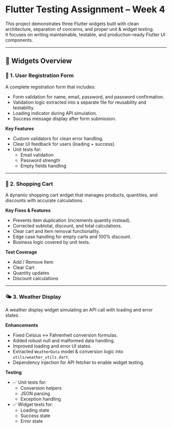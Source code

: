 # Flutter Testing Assignment – Week 4

This project demonstrates three Flutter widgets built with clean architecture, separation of concerns, and proper unit & widget testing.  
It focuses on writing maintainable, testable, and production-ready Flutter UI components.

---

## 🚀 Widgets Overview

### 🧱 1. User Registration Form
A complete registration form that includes:
- Form validation for name, email, password, and password confirmation.
- Validation logic extracted into a separate file for reusability and testability.
- Loading indicator during API simulation.
- Success message display after form submission.

**Key Features**
- Custom validators for clean error handling.
- Clear UI feedback for users (loading + success).
- Unit tests for:
  - Email validation
  - Password strength
  - Empty fields handling

---

### 🛒 2. Shopping Cart
A dynamic shopping cart widget that manages products, quantities, and discounts with accurate calculations.

**Key Fixes & Features**
- Prevents item duplication (increments quantity instead).
- Corrected subtotal, discount, and total calculations.
- Clear cart and item removal functionality.
- Edge case handling for empty carts and 100% discount.
- Business logic covered by unit tests.

**Test Coverage**
- Add / Remove Item
- Clear Cart
- Quantity updates
- Discount calculations

---

### 🌤️ 3. Weather Display
A weather display widget simulating an API call with loading and error states.

**Enhancements**
- Fixed Celsius ↔ Fahrenheit conversion formulas.
- Added robust null and malformed data handling.
- Improved loading and error UI states.
- Extracted `WeatherData` model & conversion logic into `utils/weather_utils.dart`.
- Dependency injection for API fetcher to enable widget testing.

**Testing**
- ✅ Unit tests for:
  - Conversion helpers
  - JSON parsing
  - Exception handling
- ✅ Widget tests for:
  - Loading state
  - Success state
  - Error state
